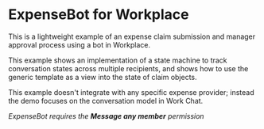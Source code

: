 # ExpenseBot for Workplace

This is a lightweight example of an expense claim submission and manager approval process using a bot in Workplace.

This example shows an implementation of a state machine to track conversation states across multiple recipients, and shows how to use the generic template as a view into the state of claim objects.

This example doesn't integrate with any specific expense provider; instead the demo focuses on the conversation model in Work Chat.

*ExpenseBot requires the **Message any member** permission*
